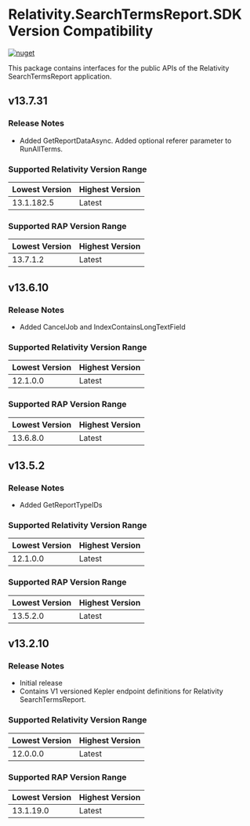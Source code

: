 # Relativity.SearchTermsReport.SDK Version Compatibility

[![nuget](https://img.shields.io/nuget/v/Relativity.SearchTermsReport.SDK.svg)](https://www.nuget.org/packages/Relativity.SearchTermsReport.SDK/)

This package contains interfaces for the public APIs of the Relativity SearchTermsReport application.

## v13.7.31

### Release Notes
* Added GetReportDataAsync.  Added optional referer parameter to RunAllTerms.

### Supported Relativity Version Range

Lowest Version | Highest Version
--- | ---
13.1.182.5 | Latest

### Supported RAP Version Range

Lowest Version | Highest Version
--- | ---
13.7.1.2 | Latest

## v13.6.10

### Release Notes
* Added CancelJob and IndexContainsLongTextField

### Supported Relativity Version Range

Lowest Version | Highest Version
--- | ---
12.1.0.0 | Latest

### Supported RAP Version Range

Lowest Version | Highest Version
--- | ---
13.6.8.0 | Latest

## v13.5.2

### Release Notes
* Added GetReportTypeIDs

### Supported Relativity Version Range

Lowest Version | Highest Version
--- | ---
12.1.0.0 | Latest

### Supported RAP Version Range

Lowest Version | Highest Version
--- | ---
13.5.2.0 | Latest

## v13.2.10

### Release Notes
* Initial release
* Contains V1 versioned Kepler endpoint definitions for Relativity SearchTermsReport.

### Supported Relativity Version Range

Lowest Version | Highest Version
--- | ---
12.0.0.0 | Latest

### Supported RAP Version Range

Lowest Version | Highest Version
--- | ---
13.1.19.0 | Latest
